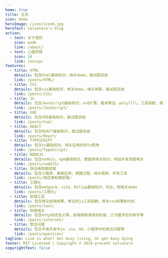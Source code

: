 ```yaml
---
home: true
title: 主页
icon: home
heroImage: /icon/icon0.jpg
heroText: salvatore's blog
action:
  - text: 关于我的
    icon: wode
    link: /about/
  - text: 心路历程
    icon: 16
    link: /essay/
features:
  - title: HTML
    details: 包含html基础知识，相关demo，面试题总结
    link: /posts/HTML/
  - title: CSS
    details: 包含css基础知识，相关demo，相关效果，面试题总结
    link: /posts/CSS/
  - title: JS
    details: 包含JavaScript基础知识，es6扩展，基本算法，polyfill，工具函数，面试题总结
    link: /posts/JavaScript/
  - title: VUE
    details: 包含VUE基础知识，面试题总结
    link: /posts/Vue/
  - title: REACT
    details: 包含REACT基础知识，面试题总结
    link: /posts/React/
  - title: TYPESCRIPT
    details: 包含ts基础知识，相关应用的的ts使用
    link: /posts/TypeScript/
  - title: NODEJS
    details: 包含nodejs、npm基础知识，数据库相关知识，网站开发流程相关
    link: /posts/nodeJS/
  - title: 快应用和微前端
    details: 包含小程序、桌面应用，搭建过程，相关框架，开发工具
    link: /posts/快应用和微前端/
  - title: 工程化
    details: 包含webpack、vite、Rollup基础知识，对比，和相关demo
    link: /posts/工程化/
  - title: 前端工具
    details: 包含常见前端效果，常见的js工具函数，相关css效果和代码
    link: /posts/tool/
  - title: 网络相关
    details: 包含http状态含义等，前端网络请求的封装，三次握手四次挥手等
    link: /posts/internet/
  - title: 常见问题
    details: 包含平常开发中js、css、H5、小程序中的常见问题等
    link: /posts/question/
tagline: Live is what? Get busy living, Or get busy dying
footer: MIT Licensed | Copyright © 2019-present salvatore
copyrightText: false
---
```


<style>
  .hero>img {
    width: 200px;
    height: 200px;
    object-fit:cover;
    border-radius: 50%;
    transition: transform .5s;
    cursor: pointer;
  }
</style>

